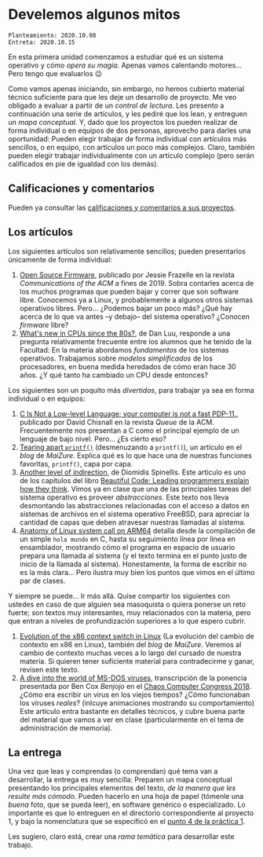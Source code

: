 # Develemos algunos mitos

	Planteamiento: 2020.10.08
	Entreta: 2020.10.15

En esta primera unidad comenzamos a estudiar qué es un sistema
operativo y cómo *opera su magia*. Apenas vamos calentando
motores... Pero tengo que evaluarlos 😉

Como vamos apenas iniciando, sin embargo, no hemos cubierto material
técnico suficiente para que les deje un desarrollo de proyecto. Me veo
obligado a evaluar a partir de un *control de lectura*. Les presento a
continuación una serie de artículos, y les pediré que los lean, y
entreguen un *mapa conceptual*. Y, dado que los proyectos los pueden
realizar de forma individual o en equipos de dos personas, aprovecho
para darles una oportunidad: Pueden elegir trabajar de forma
individual con artículos más sencillos, o en equipo, con artículos un
poco más complejos. Claro, también pueden elegir trabajar
individualmente con un artículo complejo (pero serán calificados en
pie de igualdad con los demás).

## Calificaciones y comentarios

Pueden ya consultar las [calificaciones y comentarios a sus
proyectos](./calificaciones.org).

## Los artículos

Los siguientes artículos son relativamente sencillos; pueden
presentarlos únicamente de forma individual:

1. [Open Source
   Firmware](https://cacm.acm.org/magazines/2019/10/239673-open-source-firmware/fulltext),
   publicado por Jessie Frazelle en la revista *Communications of the
   ACM* a fines de 2019. Sobra contarles acerca de los muchos
   programas que pueden bajar y correr que son software
   libre. Conocemos ya a Linux, y probablemente a algunos otros
   sistemas operativos libres. Pero... ¿Podemos bajar un poco más?
   ¿Qué hay acerca de lo que va antes –y debajo– del sistema
   operativo? ¿Conocen *firmware* libre?
2. [What's new in CPUs since the
   80s?](https://danluu.com/new-cpu-features/), de Dan Luu, responde a
   una pregunta relativamente frecuente entre los alumnos que he
   tenido de la Facultad: En la materia abordamos *fundamentos* de los
   sistemas operativos. Trabajamos sobre *modelos simplificados* de
   los procesadores, en buena medida heredados de cómo eran hace 30
   años. ¿Y qué tanto ha cambiado un CPU desde entonces?

Los siguientes son un poquito más *divertidos*, para trabajar ya sea
en forma individual o en equipos:

1. [C Is Not a Low-level Language; your computer is not a fast
   PDP-11.](https://queue.acm.org/detail.cfm?id=3212479), publicado
   por David Chisnall en la revista *Queue* de la ACM. Frecuentemente
   nos presentan a C como el principal ejemplo de un lenguaje de bajo
   nivel. Pero... ¿Es cierto eso?
2. [Tearing apart
   `printf()`](https://www.maizure.org/projects/printf/index.html)
   (desmenuzando a `printf()`), un artículo en el *blog* de
   *MaiZure*. Explica qué es lo que hace una de nuestras funciones
   favoritas, `printf()`, capa por capa.
3. [Another level of
   indirection](https://www2.dmst.aueb.gr/dds/pubs/inbook/beautiful_code/html/Spi07g.pdf),
   de Diomidis Spinellis. Este artículo es uno de los capítulos del
   libro [Beautiful Code: Leading programmers explain how they
   think](http://shop.oreilly.com/product/9780596510046.do). Vimos ya
   en clase que una de las principales tareas del sistema operativo es
   proveer *abstracciones*. Este texto nos lleva desmontando las
   abstracciones relacionadas con el acceso a datos en sistemas de
   archivos en el sistema operativo FreeBSD, para apreciar la cantidad
   de capas que deben atravesar nuestras llamadas al sistema.
4. [Anatomy of Linux system call on
   ARM64](http://eastrivervillage.com/Anatomy-of-Linux-system-call-in-ARM64/)
   detalla desde la compilación de un simple `hola mundo` en C, hasta
   su seguimiento línea por línea en ensamblador, mostrando cómo el
   programa en espacio de usuario prepara una llamada al sistema (y el
   texto termina en el punto justo de inicio de la llamada al
   sistema). Honestamente, la forma de escribir no es la más
   clara... Pero ilustra muy bien los puntos que vimos en el último
   par de clases.

Y siempre se puede... Ir más allá. Quise compartir los siguientes con
ustedes en caso de que alguien sea masoquista o quiera ponerse un reto
fuerte; son textos muy interesantes, muy relacionados con la materia,
pero que entran a niveles de profundización superiores a lo que espero
cubrir.

1. [Evolution of the x86 context switch in
   Linux](https://www.maizure.org/projects/evolution_x86_context_switch_linux/index.html)
   (La evolución del cambio de contexto en x86 en Linux), también del
   *blog* de *MaiZure*. Veremos al cambio de contexto muchas veces a
   lo largo del cursado de nuestra materia. Si quieren tener
   suficiente material para contradecirme y ganar, revisen este texto.
2. [A dive into the world of MS-DOS
   viruses](https://blog.benjojo.co.uk/post/dive-into-the-world-of-dos-viruses),
   transcripción de la ponencia presentada por Ben Cox *Benjojo* en el
   [Chaos Computer Congress
   2018](https://events.ccc.de/congress/2018/wiki/index.php/Main_Page).
   ¿Cómo era escribir un virus en los viejos tiempos? ¿Cómo
   funcionaban los víruses *reales*? (inlcuye animaciones mostrando
   su comportamiento) Este artículo entra bastante en detalles
   técnicos, y cubre buena parte del material que vamos a ver en clase
   (particularmente en el tema de administración de memoria).

## La entrega

Una vez que leas y comprendas (o comprendan) qué tema van a
desarrollar, la entrega es muy sencilla: Preparen un mapa conceptual
presentando los principales elementos del texto, *de la manera que les
resulte más cómodo*. Pueden hacerlo en una hoja de papel (tómenle una
*buena* foto, que se pueda leer), en software genérico o
especializado. Lo importante es que lo entreguen en el directorio
correspondiente al proyecto 1, y bajo la nomenclatura que se
especificó en el [punto 4 de la práctica
1](../../practicas/1/README.md).

Les sugiero, claro está, crear una *rama temática* para desarrollar
este trabajo.
